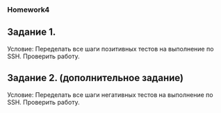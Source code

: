 
### Homework4

## Задание 1.

Условие:
Переделать все шаги позитивных тестов на выполнение по SSH. Проверить работу.

## Задание 2. (дополнительное задание)

Условие:
Переделать все шаги негативных тестов на выполнение по SSH. Проверить работу.
